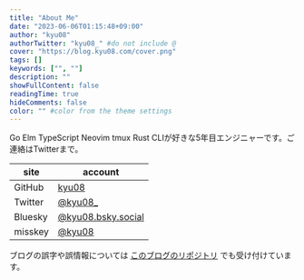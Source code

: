 ```yaml
---
title: "About Me"
date: "2023-06-06T01:15:48+09:00"
author: "kyu08"
authorTwitter: "kyu08_" #do not include @
cover: "https://blog.kyu08.com/cover.png"
tags: []
keywords: ["", ""]
description: ""
showFullContent: false
readingTime: true
hideComments: false
color: "" #color from the theme settings
---
```


Go Elm TypeScript Neovim tmux Rust CLIが好きな5年目エンジニャーです。ご連絡はTwitterまで。

|site|account|
|---|---|
|GitHub|[kyu08](https://github.com/kyu08)|
|Twitter|[@kyu08_](https://twitter.com/kyu08_)|
|Bluesky|[@kyu08.bsky.social](https://bsky.app/profile/kyu08.bsky.social)|
|misskey|[@kyu08](https://misskey.io/@kyu08)|

ブログの誤字や誤情報については [このブログのリポジトリ](https://github.com/kyu08/blog/issues) でも受け付けています。
